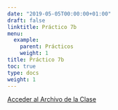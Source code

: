 ```yaml
---
date: "2019-05-05T00:00:00+01:00"
draft: false
linktitle: Práctico 7b
menu:
  example:
    parent: Prácticos
    weight: 1
title: Práctico 7b
toc: true
type: docs
weight: 1
---
```


[Acceder al Archivo de la Clase](/html/Practico7b.html)